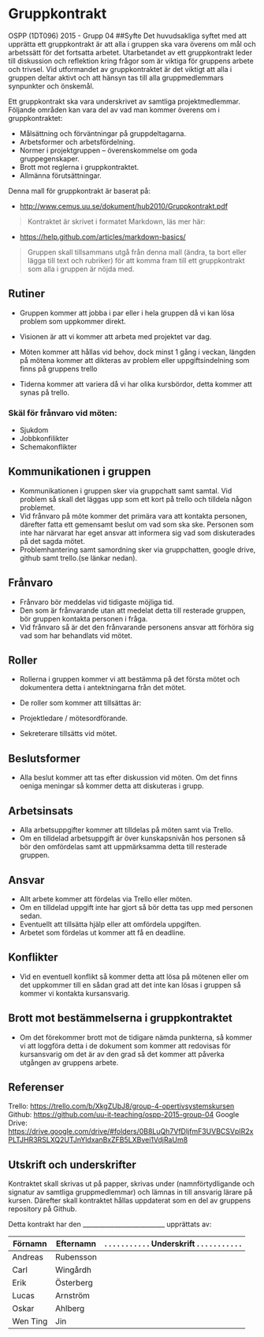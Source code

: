 # Gruppkontrakt

OSPP (1DT096) 2015 - Grupp 04
##Syfte
Det huvudsakliga syftet med att upprätta ett gruppkontrakt är att alla
i gruppen ska vara överens om mål och arbetssätt för det fortsatta
arbetet. Utarbetandet av ett gruppkontrakt leder till diskussion och
reflektion kring frågor som är viktiga för gruppens arbete och
trivsel. Vid utformandet av gruppkontraktet är det viktigt att alla i
gruppen deltar aktivt och att hänsyn tas till alla gruppmedlemmars
synpunkter och önskemål.

Ett gruppkontrakt ska vara underskrivet av samtliga
projektmedlemmar. Följande områden kan vara del av vad man kommer
överens om i gruppkontraktet:

- Målsättning och förväntningar på gruppdeltagarna.
- Arbetsformer och arbetsfördelning.
- Normer i projektgruppen – överenskommelse om goda gruppegenskaper.
- Brott mot reglerna i gruppkontraktet.
- Allmänna förutsättningar.

Denna mall för gruppkontrakt är baserat på:

- http://www.cemus.uu.se/dokument/hub2010/Gruppkontrakt.pdf

> Kontraktet är skrivet i formatet Markdown, läs mer här:
- https://help.github.com/articles/markdown-basics/

> Gruppen skall tillsammans utgå från denna mall (ändra, ta bort eller
> lägga till text och rubriker) för att komma fram till ett
> gruppkontrakt som alla i gruppen är nöjda med.

## Rutiner

- Gruppen kommer att jobba i par eller i hela gruppen då vi kan lösa problem som uppkommer direkt. 

- Visionen är att vi kommer att arbeta med projektet var dag.

- Möten kommer att hållas vid behov, dock minst 1 gång i veckan, längden på mötena kommer att dikteras av problem eller uppgiftsindelning som finns på gruppens trello

- Tiderna kommer att variera då vi har olika kursbördor, detta kommer att synas på trello.

### Skäl för frånvaro vid möten:
- Sjukdom
- Jobbkonfilikter
- Schemakonflikter


## Kommunikationen i gruppen

- Kommunikationen i gruppen sker via gruppchatt samt samtal. Vid problem så skall det läggas upp som ett kort på trello och tilldela någon problemet.
- Vid frånvaro på möte kommer det primära vara att kontakta personen, därefter fatta ett  gemensamt beslut om vad som ska ske. Personen som inte har närvarat har eget ansvar att informera sig vad som diskuterades på det sagda mötet.
- Problemhantering samt samordning sker via gruppchatten, google drive, github samt trello.(se länkar nedan).


## Frånvaro

- Frånvaro bör meddelas vid tidigaste möjliga tid.
- Den som är frånvarande utan att medelat detta till resterade gruppen, bör gruppen kontakta personen i fråga.
- Vid frånvaro så är det den frånvarande personens ansvar att förhöra sig vad som har behandlats vid mötet.

## Roller

- Rollerna i gruppen kommer vi att bestämma på det första mötet och dokumentera detta i antektningarna från det mötet.

- De roller som kommer att tillsättas är:
- Projektledare / mötesordförande.
- Sekreterare tillsätts vid mötet.

## Beslutsformer

- Alla beslut kommer att tas efter diskussion vid möten. Om det finns oeniga meningar så kommer detta att diskuteras i grupp.

## Arbetsinsats

- Alla arbetsuppgifter kommer att tilldelas på möten samt via Trello.
- Om en tilldelad arbetsuppgift är över kunskapsnivån hos personen så bör den omfördelas samt att uppmärksamma detta till resterade gruppen.


## Ansvar

- Allt arbete kommer att fördelas via Trello eller möten. 
- Om en tilldelad uppgift inte har gjort så bör detta tas upp med personen sedan. 
- Eventuellt att tillsätta hjälp eller att omfördela uppgiften.
- Arbetet som fördelas ut kommer att få en deadline.

## Konflikter

- Vid en eventuell konflikt så kommer detta att lösa på mötenen eller om det uppkommer till en sådan grad att det inte kan lösas i gruppen så kommer vi kontakta kursansvarig.

## Brott mot bestämmelserna i gruppkontraktet

- Om det förekommer brott mot de tidigare nämda punkterna, så kommer vi att loggföra detta i de dokument som kommer att redovisas för kursansvarig om det är av den grad så det kommer att påverka utgången av gruppens arbete.

## Referenser
Trello: 
https://trello.com/b/XkgZUbJ8/group-4-opertivsystemskursen
Github: 
https://github.com/uu-it-teaching/ospp-2015-group-04
Google Drive: https://drive.google.com/drive/#folders/0B8LuQh7VfDljfmF3UVBCSVpIR2xPLTJHR3RSLXQ2UTJnYldxanBxZFB5LXBvei1VdjRaUm8

## Utskrift och underskrifter

Kontraktet skall skrivas ut på papper, skrivas under
(namnförtydligande och signatur av samtliga gruppmedlemmar) och lämnas
in till ansvarig lärare på kursen. Därefter skall kontraktet hållas
uppdaterat som en del av gruppens repository på Github.




Detta kontrakt har den __________________________  upprättats av:


Förnamn | Efternamn | . . . . . . . . . . . Underskrift . . . . . . . . . . .
--------|-----------|------------
Andreas  | Rubensson|
Carl  | Wingårdh |
Erik  | Österberg |
Lucas  | Arnström |
Oskar | Ahlberg |
Wen Ting   | Jin   |
 


